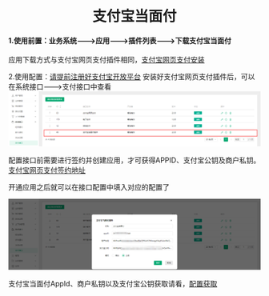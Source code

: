 <h1 align="center">支付宝当面付</h1>

#### 1.使用前置：业务系统--->应用--->插件列表--->下载支付宝当面付

应用下载方式与支付宝网页支付插件相同，[支付宝网页支付安装](Alipayweb.md)

2.使用配置：[请提前注册好支付宝开放平台](https://openhome.alipay.com/platform/developerIndex.htm)
安装好支付宝网页支付插件后，可以在系统接口--->支付接口中查看
![](img_pay_interface\5.png)

配置接口前需要进行签约并创建应用，才可获得APPID、支付宝公钥及商户私钥。[支付宝网页支付签约地址](https://b.alipay.com/signing/productDetailV2.htm?productId=I1011000290000001000)

开通应用之后就可以在接口配置中填入对应的配置了

![](img_pay_interface\6.png)

支付宝当面付AppId、商户私钥以及支付宝公钥获取请看，[配置获取](https://cloud.tencent.com/developer/article/1961973)







